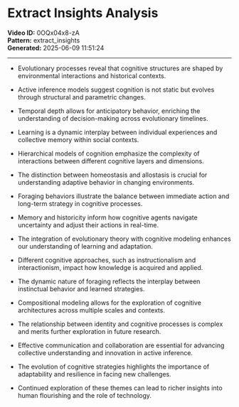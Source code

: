 # Extract Insights Analysis

**Video ID:** 0OQx04x8-zA  
**Pattern:** extract_insights  
**Generated:** 2025-06-09 11:51:24  

---

- Evolutionary processes reveal that cognitive structures are shaped by environmental interactions and historical contexts.

- Active inference models suggest cognition is not static but evolves through structural and parametric changes.

- Temporal depth allows for anticipatory behavior, enriching the understanding of decision-making across evolutionary timelines.

- Learning is a dynamic interplay between individual experiences and collective memory within social contexts.

- Hierarchical models of cognition emphasize the complexity of interactions between different cognitive layers and dimensions.

- The distinction between homeostasis and allostasis is crucial for understanding adaptive behavior in changing environments.

- Foraging behaviors illustrate the balance between immediate action and long-term strategy in cognitive processes.

- Memory and historicity inform how cognitive agents navigate uncertainty and adjust their actions in real-time.

- The integration of evolutionary theory with cognitive modeling enhances our understanding of learning and adaptation.

- Different cognitive approaches, such as instructionalism and interactionism, impact how knowledge is acquired and applied.

- The dynamic nature of foraging reflects the interplay between instinctual behavior and learned strategies.

- Compositional modeling allows for the exploration of cognitive architectures across multiple scales and contexts.

- The relationship between identity and cognitive processes is complex and merits further exploration in future research.

- Effective communication and collaboration are essential for advancing collective understanding and innovation in active inference.

- The evolution of cognitive strategies highlights the importance of adaptability and resilience in facing new challenges.

- Continued exploration of these themes can lead to richer insights into human flourishing and the role of technology.
